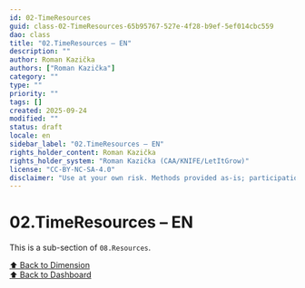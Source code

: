 ```yaml
---
id: 02-TimeResources
guid: class-02-TimeResources-65b95767-527e-4f28-b9ef-5ef014cbc559
dao: class
title: "02.TimeResources – EN"
description: ""
author: Roman Kazička
authors: ["Roman Kazička"]
category: ""
type: ""
priority: ""
tags: []
created: 2025-09-24
modified: ""
status: draft
locale: en
sidebar_label: "02.TimeResources – EN"
rights_holder_content: Roman Kazička
rights_holder_system: "Roman Kazička (CAA/KNIFE/LetItGrow)"
license: "CC-BY-NC-SA-4.0"
disclaimer: "Use at your own risk. Methods provided as-is; participation is voluntary and context-aware."
---
```

# 02.TimeResources – EN

This is a sub-section of `08.Resources`.

[⬆ Back to Dimension](../index.md)  
[⬆ Back to Dashboard](../../index.md)
